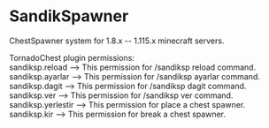 # SandikSpawner
ChestSpawner system for 1.8.x -- 1.115.x minecraft servers.

TornadoChest plugin permissions:
</br>sandiksp.reload --> This permission for /sandiksp reload command.
</br>sandiksp.ayarlar --> This permission for /sandiksp ayarlar command.
</br>sandiksp.dagit --> This permission for /sandiksp dagit command.
</br>sandiksp.ver --> This permission for /sandiksp ver command.
</br>sandiksp.yerlestir --> This permission for place a chest spawner.
</br>sandiksp.kir --> This permission for break a chest spawner.
